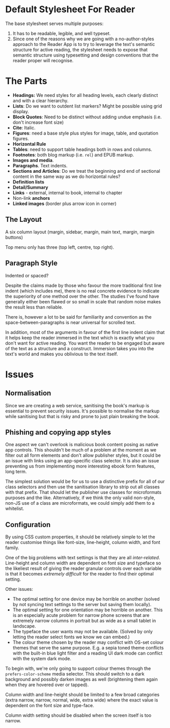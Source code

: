 # Default Stylesheet For Reader

The base stylesheet serves multiple purposes:

1. It has to be readable, legible, and well typeset.
2. Since one of the reasons why we are going with a no-author-styles approach to the Reader App is to try to leverage the text's semantic structure for active reading, the stylesheet needs to expose that semantic structure using typesetting and design conventions that the reader proper will recognise.

# The Parts

* **Headings:** We need styles for all heading levels, each clearly distinct and with a clear hierarchy.
* **Lists**: Do we want to outdent list markers? Might be possible using grid display.
* **Block Quotes**: Need to be distinct without adding undue emphasis (i.e. don't increase font size)
* **Cite**: Italic.
* **Figures**: need a base style plus styles for image, table, and quotation figures.
* **Horizontal Rule**
* **Tables**: need to support table headings both in rows and columns.
* **Footnotes**: both blog markup (i.e. `rel`) and EPUB markup.
* **Images and media**.
* **Paragraphs**. Text indents.
* **Sections and Articles**: Do we treat the beginning and end of sectional content in the same way as we do horizontal rules?
* **Definition lists**
* **Detail/Summary**
* **Links** - external, internal to book, internal to chapter
* Non-link **anchors**
* **Linked images** (border plus arrow icon in corner)

## The Layout

A six column layout (margin, sidebar, margin, main text, margin, margin buttons)

Top menu only has three (top left, centre, top right).

## Paragraph Style

Indented or spaced?

Despite the claims made by those who favour the more traditional first line indent (which includes me), there is no real concrete evidence to indicate the superiority of one method over the other. The studies I've found have generally either been flawed or so small in scale that random noise makes the result less than reliable.

There is, however a lot to be said for familiarity and convention as the space-between-paragraphs is near universal for scrolled text.

In addition, most of the arguments in favour of the first line indent claim that it helps keep the reader immersed in the text which is exactly what you don't want for active reading. You want the reader to be engaged but aware of the text as a structure and a construct. Immersion takes you into the text's world and makes you oblivious to the text itself.

# Issues

## Normalisation

Since we are creating a web service, sanitising the book's markup is essential to prevent security issues. It's possible to normalise the markup while sanitising but that is risky and prone to just plain breaking the book.

## Phishing and copying app styles

One aspect we can't overlook is malicious book content posing as native app controls. This shouldn't be much of a problem at the moment as we filter out all form elements and don't allow publisher styles, but it could be an issue with links using an app-specific class selector. It is also an issue preventing us from implementing more interesting ebook form features, long term.

The simplest solution would be for us to use a distinctive prefix for all of our class selectors and then use the sanitisation library to strip out all classes with that prefix. That should let the publisher use classes for microformats purposes and the like. Alternatively, if we think the only valid non-style, non-JS use of a class are microformats, we could simply add them to a whitelist.

## Configuration

By using CSS custom properties, it should be relatively simple to let the reader customise things like font-size, line-height, column width, and font family.

One of the big problems with text settings is that they are all _inter-related_. Line-height and column width are dependent on font size and typeface so the likeliest result of giving the reader granular controls over each variable is that it becomes _extremely difficult_ for the reader to find their optimal setting.

Other issues:

* The optimal setting for one device may be horrible on another (solved by not syncing text settings to the server but saving them locally).
* The optimal setting for one orientation may be horrible on another. This is an especially acute problem for narrow phone screens that are extremely narrow columns in portrait but as wide as a small tablet in landscape.
* The typeface the user wants may not be available. (Solved by only letting the reader select fonts we know we can embed.)
* The colour theme chosen by the reader may conflict with OS-set colour themes that serve the same purpose. E.g. a sepia toned theme conflicts with the built-in blue light filter and a reading UI dark mode can conflict with the system dark mode.

To begin with, we're only going to support colour themes through the `prefers-color-scheme` media selector. This should switch to a dark background and possibly darken images as well (brightening them again when they are hovered over or tapped).

Column width and line-height should be limited to a few broad categories (extra narrow, narrow, normal, wide, extra wide) where the exact value is dependent on the font size and type-face.

Column width setting should be disabled when the screen itself is too narrow.
